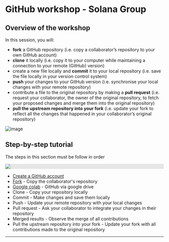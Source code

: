 # GitHub workshop - Solana Group

## Overview of the workshop

In this session, you will:
- **fork** a GitHub repository (i.e. copy a collaborator’s repository to your own GitHub account)
- **clone** it locally (i.e. copy it to your computer while maintaining a connection to your remote (GitHub) version)
- create a new file locally and **commit** it to your local repository (i.e. save the file locally in your version control system)
- **push** your changes to your GitHub version (i.e. synchronise your local changes with your remote repository)
- contribute a file to the original repository by making a **pull request** (i.e. request your collaborator, the owner of the original repository, to fetch your proposed changes and merge them into the original repository)
- **pull the upstream repository into your fork** (i.e. update your fork to reflect all the changes that happened in your collaborator’s original repository)        


![image](https://user-images.githubusercontent.com/54061949/216793059-31968e13-b753-4e5e-84b1-3cd65d2dea62.png)

## Step-by-step tutorial     
The steps in this section must be follow in order

<img style="display: block;-webkit-user-select: none;margin: auto;background-color: hsl(0, 0%, 90%);" src="https://media.npr.org/assets/img/2018/11/05/DL_519Planarians_PLANARIAN_PIECES_MOVE_AWAY_FM_EACH_OTHER.gif">


- [Create a GitHub account](./signup.md) 
- [Fork](./fork.md) - Copy the collaborator's repository
- [Google colab](./google_colab.md) - GitHub via google drive
- Clone - Copy your repository locally
- Commit - Make changes and save them locally
- Push - Update your remote repository with your local changes
- Pull request - Ask your collaborator to integrate your changes in their repository
- Merged results - Observe the merge of all contributions
- Pull the upstream repository into your fork - Update your fork with all contributions made to the original repository

***



